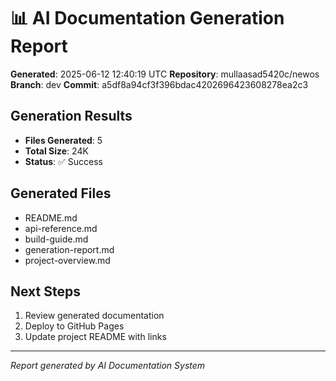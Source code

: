 # 📊 AI Documentation Generation Report

**Generated**: 2025-06-12 12:40:19 UTC
**Repository**: mullaasad5420c/newos
**Branch**: dev
**Commit**: a5df8a94cf3f396bdac4202696423608278ea2c3

## Generation Results

- **Files Generated**: 5
- **Total Size**: 24K
- **Status**: ✅ Success

## Generated Files

- README.md
- api-reference.md
- build-guide.md
- generation-report.md
- project-overview.md

## Next Steps

1. Review generated documentation
2. Deploy to GitHub Pages
3. Update project README with links

---

*Report generated by AI Documentation System*
